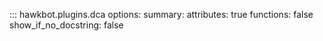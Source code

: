 ::: hawkbot.plugins.dca
    options:
        summary:
            attributes: true
            functions: false
        show_if_no_docstring: false